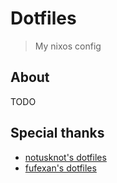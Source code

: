 # Dotfiles
> My nixos config

## About
TODO

## Special thanks
- [notusknot's dotfiles](https://github.com/notusknot/dotfiles-nix)
- [fufexan's dotfiles](https://github.com/fufexan/dotfiles)
